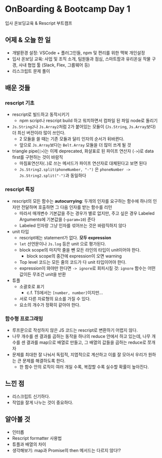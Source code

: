 # OnBoarding & Bootcamp Day 1

입사 온보딩교육 & Rescript 부트캠프

## 어제 & 오늘 한 일
- 개발환경 설정: VSCode + 플러그인들, npm 및 편리를 위한 맥북 개인설정
- 입사 온보딩 교육: 사업 및 조직 소개, 팀원들과 점심, 스마트팜과 유리온실 작물 구경, 사내 협업 툴 (Slack, Flex, 그룹웨어 등)
- 리스크립트 문제 풀이 

## 배운 것들

### rescript 기초
- rescript로 빌드하고 동작시키기
  - npm script나 rescript build 하고 워치하면서 컴파일 된 파일 node로 돌리기 
- `Js.String2`나 `Js.Array2`처럼 2가 붙어있는 모듈이 (`Js.String`, `Js.Array`보다) 더 최신 버전이라 많이 쓰인다.
  - 2 모듈을 쓸 때는 기존 모듈과 달리 인자의 순서가 뒤바뀐다.
  - 앞으로 `Js.Array`보다는 `Belt.Array` 모듈을 더 많이 쓰게 될 것
- triangle pipe(`|>`)는 이제 deprecated, 화살표로 된 파이프 연산자 (`->`)로 data first를 구현하는 것이 바람직
  - 마침표연산자(`.`)로 쓰는 메서드가 파이프 연산자로 대체된다고 보면 된다
  - `Js.String2.split(phoneNumber, "-")` 은 `phoneNumber -> Js.String2.split("-")`과 동일하다

### rescript 특징
- rescript의 모든 함수는 **autocurrying**: 두개의 인자를 요구하는 함수에 하나의 인자만 전달하며 호출하면 그 다음 인자를 받는 함수를 리턴
  - 따라서 매개변수 기본값을 주는 경우가 별로 없지만, 주고 싶은 경우 Labeled Arguments에 기본값을 (`~param=10`) 준다
  - Labeled 인자랑 그냥 인자를 섞어쓰는 것은 바람직하지 않다
- unit 타입
  - rescript에는 statement가 없다. **모두 expression**
  - `let` 선언문이나 `Js.log` 등은 unit 으로 평가된다.
  - block scope의 마지막 줄을 뺀 모든 라인의 타입이 unit이어야 한다.
    - block scope의 중간에 expression이 오면 warning 
  - Top level 코드는 모든 줄의 코드가 다 unit 타입이어야 한다.
  - expression이 와야만 한다면 `-> ignore`로 회피시킬 것: `ignore` 함수는 어떤 값이든 무조건 unit을 반환
- 튜플
  - 소괄호로 표기 
    - c.f. TS에서는 `[number, number]`이지만... 
  - 서로 다른 자료형의 요소를 가질 수 있다.
  - 요소의 개수가 정확히 같아야 한다.

### 함수형 프로그래밍
- 루프문으로 작성하지 않은 JS 코드는 rescript로 변환하기 어렵지 않다. 
- 나무 개수를 센 결과를 곱하는 동작을 하나의 reduce 안에서 하고 있는데, 나무 개수를 센 결과를 map으로 배열로 만들고, 그 배열의 값들을 곱하는 reduce로 쪼개자
- 문제를 최대한 잘 나눠서 독립적, 지엽적으로 계산하고 이를 잘 모아서 우리가 원하는 큰 문제를 해결하도록 한다.
  - 한 함수 안의 로직이 여러 개일 수록, 복잡할 수록 실수할 확률이 높아진다.

## 느낀 점
- 리스크립트 신기하다.
- 작업을 잘게 나누는 것이 중요하다.

## 알아볼 것
- 인터롭
- Rescript formatter 사용법
- 튜플과 배열의 차이
- 생각해보기: map과 Promise의 then 메서드는 다르지 않다!?
